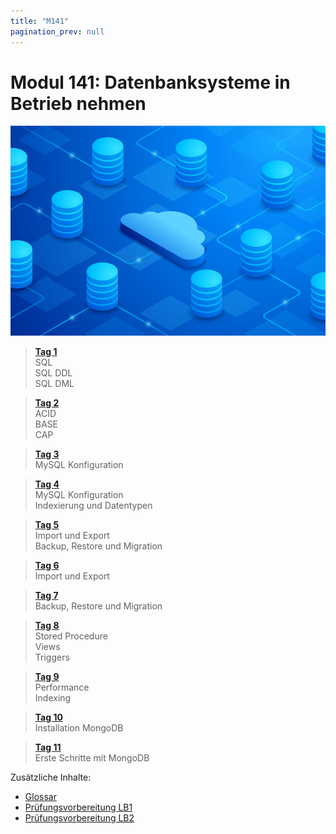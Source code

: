 ```yaml
---
title: "M141"
pagination_prev: null
---
```


# Modul 141: Datenbanksysteme in Betrieb nehmen

![logo_module](/data/m141/datenbanksysteme_logo.jpg)

> [**Tag 1**](./tag-0001.md)  
> SQL  
> SQL DDL  
> SQL DML

> [**Tag 2**](./tag-0002.md)  
> ACID  
> BASE  
> CAP

> [**Tag 3**](./tag-0003.md)  
> MySQL Konfiguration

> [**Tag 4**](./tag-0004.md)  
> MySQL Konfiguration  
> Indexierung und Datentypen

> [**Tag 5**](./tag-0005.md)  
> Import und Export  
> Backup, Restore und Migration

> [**Tag 6**](./tag-0006.md)  
> Import und Export

> [**Tag 7**](./tag-0007.md)  
> Backup, Restore und Migration

> [**Tag 8**](./tag-0008.md)  
> Stored Procedure  
> Views  
> Triggers

> [**Tag 9**](./tag-0009.md)  
> Performance  
> Indexing

> [**Tag 10**](./tag-0010.md)  
> Installation MongoDB

> [**Tag 11**](./tag-0011.md)  
> Erste Schritte mit MongoDB

Zusätzliche Inhalte:

- [Glossar](/appendix/M141/glossar)
- [Prüfungsvorbereitung LB1](/appendix/M141/pruefungsvorbereitung-lb1)
- [Prüfungsvorbereitung LB2](/appendix/M141/pruefungsvorbereitung-lb2)
